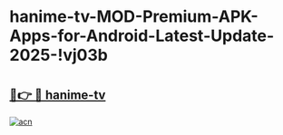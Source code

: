 # hanime-tv-MOD-Premium-APK-Apps-for-Android-Latest-Update-2025-!vj03b

# <h2><a href="https://wdis87.esa.edu.pl?title=hanime-tv&ref=vj03b">🔗👉 🔴 hanime-tv</a></h2>

[![acn](https://github.com/user-attachments/assets/0f9c940e-d8b0-45ae-aac7-cd30a18b3e1c)](https://wdis87.esa.edu.pl?title=hanime-tv&ref=vj03b)


